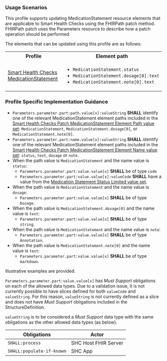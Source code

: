 ### Usage Scenarios

This profile supports updating MedicationStatement resource elements that are applicable to Smart Health Checks using the FHIRPath patch method. FHIRPath patch uses the Parameters resource to describe how a patch operation should be performed.

The elements that can be updated using this profile are as follows:

<table>
    <tr>
        <th>Profile</th>
        <th>Element path</th>
    </tr>
    <tr>
        <td><a href="StructureDefinition-SHCMedicationStatement.html">Smart Health Checks MedicationStatement</a></td>
        <td><ul><li><code>MedicationStatement.status</code></li><li><code>MedicationStatement.dosage[0].text</code></li><li><code>MedicationStatement.note[0].text</code></li></ul></td>
    </tr>
</table>

### Profile Specific Implementation Guidance

- `Parameters.parameter.part:path.value[x]:valueString` **SHALL** identify one of the relevant MedicationStatement element paths included in the [Smart Health Checks Patch MedicationStatement Element Path value set](ValueSet-SHCPatchMedicationStatementElementPath.html): `MedicationStatement`, `MedicationStatement.dosage[0]`, or `MedicationStatement.note[0]`.
- `Parameters.parameter.part:name.value[x]:valueString` **SHALL** identify one of the relevant MedicationStatement element paths included in the [Smart Health Checks Patch MedicationStatement Element Name value set](ValueSet-SHCPatchMedicationStatementElementName.html): `status`, `text`, `dosage` or `note`.
- When the path value is `MedicationStatement` and the name value is `status`:
  - `Parameters.parameter.part:value.value[x]` **SHALL** be of type `code`
  - `Parameters.parameter.part:value.value[x]:valueCode` **SHALL** have a value from the [Medication Statement Status Limited value set](ValueSet-MedicationStatementStatusLimited.html).
- When the path value is `MedicationStatement` and the name value is `dosage`:
  - `Parameters.parameter.part:value.value[x]` **SHALL** be of type `Dosage`.
- When the path value is `MedicationStatement.dosage[0]` and the name value is `text`:
  - `Parameters.parameter.part:value.value[x]` **SHALL** be of type `string`.
- When the path value is `MedicationStatement` and the name value is `note`:
  - `Parameters.parameter.part:value.value[x]` **SHALL** be of type `Annotation`.
- When the path value is `MedicationStatement.note[0]` and the name value is `text`:
  - `Parameters.parameter.part:value.value[x]` **SHALL** be of type `markdown`.

Illustrative examples are provided.

<div class="note" markdown="1">

`Parameters.parameter.part:value.value[x]` has *Must Support* obligations on each of the allowed data types. Due to a validation issue, it is not currently possible to have slices defined for both `valueCode` and `valueString`. For this reason, `valueString` is not currently defined as a slice and does not have *Must Support* obligations included in the StructureDefinition. 

`valueString` is to be considered a *Must Support* data type with the same obligations as the other allowed data types (as below).

| Obligations | Actor |
| --- | --- |
| `SHALL:process` | SHC Host FHIR Server |
| `SHALL:populate-if-known` | SHC App |

</div>
